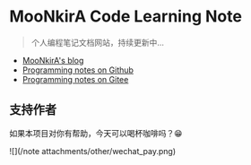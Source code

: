 # MooNkirA Code Learning Note

> 个人编程笔记文档网站，持续更新中...

- [MooNkirA's blog](https://moonkira.github.io/)
- [Programming notes on Github](https://moonkira.github.io/code-learning-note/#/)
- [Programming notes on Gitee](https://moonzero.gitee.io/code-learning-note/#/)

## 支持作者

如果本项目对你有帮助，今天可以喝杯咖啡吗？😁

![](/note attachments/other/wechat_pay.png)
